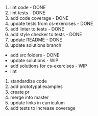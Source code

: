 1. lint code - DONE
1. lint tests - DONE
1. add code coverage - DONE
1. update tests from cs-exercises - DONE
1. add linter to tests - DONE
1. add style checker to tests - DONE
1. update README - DONE
1. update solutions branch
  - add src folders - DONE
  -  update solutions - WIP
  - add solutions for cs-exercises - WIP
  - lint
1. standardize code
1. add prototypal examples
1. create pr
1. merge into master
1. update links in curriculum
1. add tests to increase coverage
